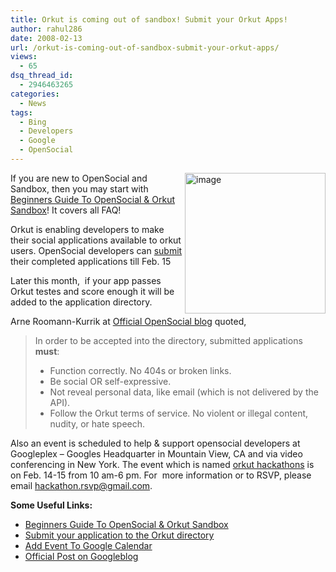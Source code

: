 ```yaml
---
title: Orkut is coming out of sandbox! Submit your Orkut Apps!
author: rahul286
date: 2008-02-13
url: /orkut-is-coming-out-of-sandbox-submit-your-orkut-apps/
views:
  - 65
dsq_thread_id:
  - 2946463265
categories:
  - News
tags:
  - Bing
  - Developers
  - Google
  - OpenSocial
---
```

[<img class="wp-image-52394" style="border-top-width: 0px;border-left-width: 0px;border-bottom-width: 0px;border-right-width: 0px" height="225" alt="image" src="http://cdn.devilsworkshop.org/files/2008/02/image-thumb6.png" width="225" align="right" border="0" />][1] 

If you are new to OpenSocial and Sandbox, then you may start with [Beginners Guide To OpenSocial & Orkut Sandbox][2]! It covers all FAQ!

Orkut is enabling developers to make their social applications available to orkut users. OpenSocial developers can <a href="http://orkut-app-submission.googlemashups.com/" onclick="_gaq.push(['_trackEvent', 'outbound-article', 'http://orkut-app-submission.googlemashups.com/', 'submit']);" >submit</a> their completed applications till Feb. 15

Later this month,&#160; if your app passes Orkut testes and score enough it will be added to the application directory.

Arne Roomann-Kurrik at <a href="http://opensocialapis.blogspot.com/2008/02/orkut-is-looking-for-few-good-apps.html" onclick="_gaq.push(['_trackEvent', 'outbound-article', 'http://opensocialapis.blogspot.com/2008/02/orkut-is-looking-for-few-good-apps.html', 'Official OpenSocial blog']);" >Official OpenSocial blog</a> quoted,

> In order to be accepted into the directory, submitted applications **must**:
> 
>   * Function correctly. No 404s or broken links. 
>   * Be social OR self-expressive. 
>   * Not reveal personal data, like email (which is not delivered by the API). 
>   * Follow the Orkut terms of service. No violent or illegal content, nudity, or hate speech. 

Also an event is scheduled to help & support opensocial developers at Googleplex &#8211; Googles Headquarter in Mountain View, CA and via video conferencing in New York. The event which is named <a href="http://www.google.com/calendar/event?eid=MWVtMjFiOWhibTRxMWpuczE4OHBvdjM3MWtfMjAwODAyMDdUMTkwMDAwWiBkZXZlbG9wZXItY2FsZW5kYXJAZ29vZ2xlLmNvbQ&ctz=America/Los_Angeles" onclick="_gaq.push(['_trackEvent', 'outbound-article', 'http://www.google.com/calendar/event?eid=MWVtMjFiOWhibTRxMWpuczE4OHBvdjM3MWtfMjAwODAyMDdUMTkwMDAwWiBkZXZlbG9wZXItY2FsZW5kYXJAZ29vZ2xlLmNvbQ&ctz=America/Los_Angeles', 'orkut hackathons']);" >orkut hackathons</a> is on Feb. 14-15 from 10 am-6 pm. For&#160; more information or to RSVP, please email <hackathon.rsvp@gmail.com>. 

**Some Useful Links:**

  * [Beginners Guide To OpenSocial & Orkut Sandbox][2] 
  * <a href="http://code.google.com/apis/orkut/submission.html" onclick="_gaq.push(['_trackEvent', 'outbound-article', 'http://code.google.com/apis/orkut/submission.html', 'Submit your application to the Orkut directory']);" >Submit your application to the Orkut directory</a> 
  * <a href="http://www.google.com/calendar/event?eid=MWVtMjFiOWhibTRxMWpuczE4OHBvdjM3MWtfMjAwODAyMDdUMTkwMDAwWiBkZXZlbG9wZXItY2FsZW5kYXJAZ29vZ2xlLmNvbQ&ctz=America%2FLos_Angeles&gsessionid=CECN53OhnHE" onclick="_gaq.push(['_trackEvent', 'outbound-article', 'http://www.google.com/calendar/event?eid=MWVtMjFiOWhibTRxMWpuczE4OHBvdjM3MWtfMjAwODAyMDdUMTkwMDAwWiBkZXZlbG9wZXItY2FsZW5kYXJAZ29vZ2xlLmNvbQ&ctz=America%2FLos_Angeles&gsessionid=CECN53OhnHE', 'Add Event To Google Calendar']);" >Add Event To Google Calendar</a> 
  * <a href="http://googleblog.blogspot.com/2008/02/orkut-going-more-social.html" onclick="_gaq.push(['_trackEvent', 'outbound-article', 'http://googleblog.blogspot.com/2008/02/orkut-going-more-social.html', 'Official Post on Googleblog']);" >Official Post on Googleblog</a>

 [1]: http://cdn.devilsworkshop.org/files/2008/02/image12.png
 [2]: http://devilsworkshop.org/2007/12/19/beginners-guide-to-opensocial-orkut-sandbox-covering-faq/
